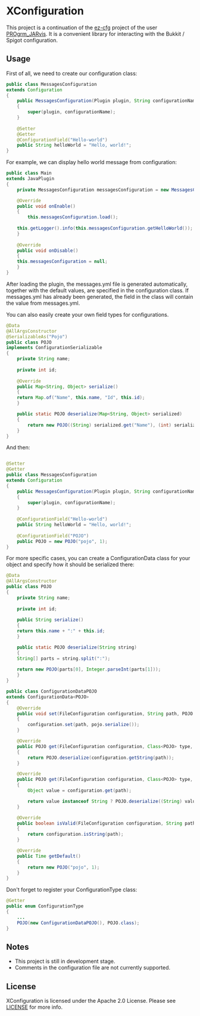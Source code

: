 # XConfiguration

This project is a continuation of the [ez-cfg](https://github.com/JarvisCraft/ez-cfg "ez-cfg") project of the user [PROgrm_JARvis](https://github.com/JarvisCraft "PROgrm_JARvis"). 
It is a convenient library for interacting with the Bukkit / Spigot configuration.

## Usage
First of all, we need to create our configuration class:
```java
public class MessagesConfiguration
extends Configuration
{
    public MessagesConfiguration(Plugin plugin, String configurationName)
    {
        super(plugin, configurationName);
    }
	
    @Setter
    @Getter
    @ConfigurationField("Hello-world")
    public String helloWorld = "Hello, world!";
}
```

For example, we can display hello world message from configuration:

```java
public class Main
extends JavaPlugin 
{
    private MessagesConfiguration messagesConfiguration = new MessagesConfiguration(this, "messages.yml");

    @Override
    public void onEnable() 
    {
        this.messagesConfiguration.load();
		
	this.getLogger().info(this.messagesConfiguration.getHelloWorld());
    }
	
    @Override
    public void onDisable() 
    {
	this.messagesConfiguration = null;
    }
}
```
After loading the plugin, the messages.yml file is generated automatically, together with the default values, are specified in the configuration class. If messages.yml has already been generated, the field in the class will contain the value from messages.yml.

You can also easily create your own field types for configurations.
```java
@Data
@AllArgsConstructor
@SerializableAs("Pojo")
public class POJO
implements ConfigurationSerializable
{
    private String name;
	
    private int id;
	
    @Override
    public Map<String, Object> serialize()
    {
	return Map.of("Name", this.name, "Id", this.id);
    }

    public static POJO deserialize(Map<String, Object> serialized)
    {
        return new POJO((String) serialized.get("Name"), (int) serialized.get("Id"));
    }
}
```
And then:
```java

@Setter
@Getter
public class MessagesConfiguration
extends Configuration
{
    public MessagesConfiguration(Plugin plugin, String configurationName)
    {
        super(plugin, configurationName);
    }
	
    @ConfigurationField("Hello-world")
    public String helloWorld = "Hello, world!";
	
    @ConfigurationField("POJO")
    public POJO = new POJO("pojo", 1);
}
```
For more specific cases, you can create a ConfigurationData class for your object and specify how it should be serialized there:
```java
@Data
@AllArgsConstructor
public class POJO
{
    private String name;
	
    private int id;
	
    public String serialize()
    {
	return this.name + ":" + this.id;
    }

    public static POJO deserialize(String string)
    {
	String[] parts = string.split(":");
		
	return new POJO(parts[0], Integer.parseInt(parts[1]));
    }
}
```
```java
public class ConfigurationDataPOJO
extends ConfigurationData<POJO>
{
    @Override
    public void set(FileConfiguration configuration, String path, POJO pojo)
    {
        configuration.set(path, pojo.serialize());
    }

    @Override
    public POJO get(FileConfiguration configuration, Class<POJO> type, String path)
    {
        return POJO.deserialize(configuration.getString(path));
    }

    @Override
    public POJO get(FileConfiguration configuration, Class<POJO> type, String path, POJO default)
    {
        Object value = configuration.get(path);

        return value instanceof String ? POJO.deserialize((String) value) : default;
    }

    @Override
    public boolean isValid(FileConfiguration configuration, String path)
    {
        return configuration.isString(path);
    }

    @Override
    public Time getDefault()
    {
        return new POJO("pojo", 1);
    }
}
```
Don't forget to register your ConfigurationType class:
```java
@Getter
public enum ConfigurationType
{
    ...
    POJO(new ConfigurationDataPOJO(), POJO.class);
}
```

## Notes
- This project is still in development stage.
- Comments in the configuration file are not currently supported.

## License
XConfiguration is licensed under the Apache 2.0 License. Please see [LICENSE](https://github.com/Xezard/XConfiguration/blob/master/LICENSE "LICENSE") for more info.
